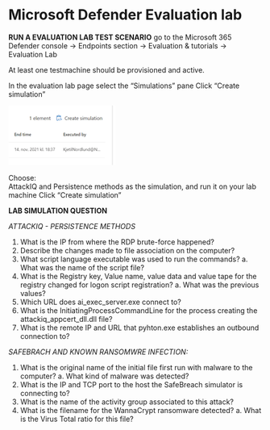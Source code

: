 # Microsoft Defender Evaluation lab



**RUN A EVALUATION LAB TEST SCENARIO**
go to the Microsoft 365 Defender console -> Endpoints section -> Evaluation & tutorials -> Evaluation Lab

At least one testmachine should be provisioned and active.


In the evaluation lab page select the “Simulations” pane
Click “Create simulation”

![EvalLAB](../img/simul1.png)

Choose:  
AttackIQ and Persistence methods as the simulation, and run it on your lab machine
Click “Create simulation”


**LAB SIMULATION QUESTION**

*ATTACKIQ - PERSISTENCE METHODS*
1.	What is the IP from where the RDP brute-force happened?
2.	Describe the changes made to file association on the computer?
3.	What script language executable was used to run the commands?
a.	What was the name of the script file?
4.	What is the Registry key, Value name, value data and value tape for the registry changed for logon script registration?
a.	What was the previous values?
5.	Which URL does ai_exec_server.exe connect to?
6.	What is the InitiatingProcessCommandLine for the process creating the attackiq_appcert_dll.dll file?
7.	What is the remote IP and URL that pyhton.exe establishes an outbound connection to?

*SAFEBRACH AND KNOWN RANSOMWRE INFECTION:*
1.	What is the original name of the initial file first run with malware to the computer?
a.	What kind of malware was detected?
2.	What is the IP and TCP port to the host the SafeBreach simulator is connecting to?
3.	What is the name of the activity group associated to this attack?
4.	What is the filename for the WannaCrypt ransomware detected?
a.	What is the Virus Total ratio for this file?
